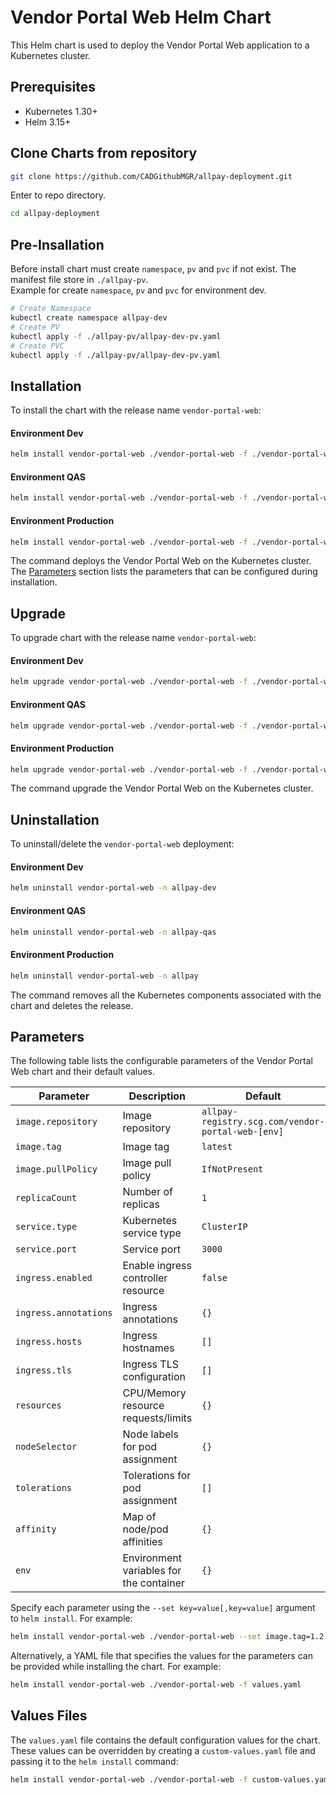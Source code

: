 # Vendor Portal Web Helm Chart

This Helm chart is used to deploy the Vendor Portal Web application to a Kubernetes cluster.

## Prerequisites

- Kubernetes 1.30+
- Helm 3.15+

## Clone Charts from repository

```bash
git clone https://github.com/CADGithubMGR/allpay-deployment.git
```
Enter to repo directory.
```bash
cd allpay-deployment
```
## Pre-Insallation
Before install chart must create `namespace`, `pv` and `pvc` if not exist. The manifest file store in `./allpay-pv`.
<br/>Example for create `namespace`, `pv` and `pvc` for environment dev.
```bash
# Create Namespace
kubectl create namespace allpay-dev
# Create PV
kubectl apply -f ./allpay-pv/allpay-dev-pv.yaml
# Create PVC
kubectl apply -f ./allpay-pv/allpay-dev-pv.yaml
```

## Installation

To install the chart with the release name `vendor-portal-web`:

#### Environment Dev

```bash
helm install vendor-portal-web ./vendor-portal-web -f ./vendor-portal-web/values.dev.yaml -n allpay-dev
```
#### Environment QAS

```bash
helm install vendor-portal-web ./vendor-portal-web -f ./vendor-portal-web/values.qas.yaml -n allpay-qas
```
#### Environment Production

```bash
helm install vendor-portal-web ./vendor-portal-web -f ./vendor-portal-web/values.prd.yaml -n allpay
```

The command deploys the Vendor Portal Web on the Kubernetes cluster. The [Parameters](#parameters) section lists the parameters that can be configured during installation.

## Upgrade

To upgrade chart with the release name `vendor-portal-web`:

#### Environment Dev

```bash
helm upgrade vendor-portal-web ./vendor-portal-web -f ./vendor-portal-web/values.dev.yaml -n allpay-dev
```
#### Environment QAS

```bash
helm upgrade vendor-portal-web ./vendor-portal-web -f ./vendor-portal-web/values.qas.yaml -n allpay-qas
```
#### Environment Production

```bash
helm upgrade vendor-portal-web ./vendor-portal-web -f ./vendor-portal-web/values.prd.yaml -n allpay-prd
```

The command upgrade the Vendor Portal Web on the Kubernetes cluster.

## Uninstallation

To uninstall/delete the `vendor-portal-web` deployment:

#### Environment Dev

```bash
helm uninstall vendor-portal-web -n allpay-dev
```
#### Environment QAS

```bash
helm uninstall vendor-portal-web -n allpay-qas
```
#### Environment Production

```bash
helm uninstall vendor-portal-web -n allpay
```

The command removes all the Kubernetes components associated with the chart and deletes the release.

## Parameters

The following table lists the configurable parameters of the Vendor Portal Web chart and their default values.

| Parameter                        | Description                                                  | Default                   |
|----------------------------------|--------------------------------------------------------------|---------------------------|
| `image.repository`               | Image repository                                             | `allpay-registry.scg.com/vendor-portal-web-[env]` |
| `image.tag`                      | Image tag                                                    | `latest`                  |
| `image.pullPolicy`               | Image pull policy                                            | `IfNotPresent`            |
| `replicaCount`                   | Number of replicas                                           | `1`                       |
| `service.type`                   | Kubernetes service type                                      | `ClusterIP`               |
| `service.port`                   | Service port                                                 | `3000`                    |
| `ingress.enabled`                | Enable ingress controller resource                           | `false`                   |
| `ingress.annotations`            | Ingress annotations                                          | `{}`                      |
| `ingress.hosts`                  | Ingress hostnames                                            | `[]`                      |
| `ingress.tls`                    | Ingress TLS configuration                                    | `[]`                      |
| `resources`                      | CPU/Memory resource requests/limits                          | `{}`                      |
| `nodeSelector`                   | Node labels for pod assignment                               | `{}`                      |
| `tolerations`                    | Tolerations for pod assignment                               | `[]`                      |
| `affinity`                       | Map of node/pod affinities                                   | `{}`                      |
| `env`                            | Environment variables for the container                      | `{}`                      |

Specify each parameter using the `--set key=value[,key=value]` argument to `helm install`. For example:

```bash
helm install vendor-portal-web ./vendor-portal-web --set image.tag=1.2.3,replicaCount=2
```

Alternatively, a YAML file that specifies the values for the parameters can be provided while installing the chart. For example:

```bash
helm install vendor-portal-web ./vendor-portal-web -f values.yaml
```

## Values Files

The `values.yaml` file contains the default configuration values for the chart. These values can be overridden by creating a `custom-values.yaml` file and passing it to the `helm install` command:

```bash
helm install vendor-portal-web ./vendor-portal-web -f custom-values.yaml
```
